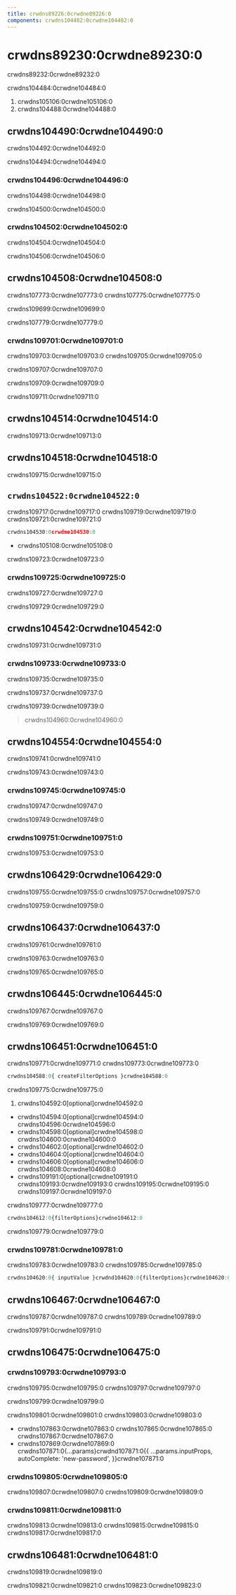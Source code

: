 ```yaml
---
title: crwdns89226:0crwdne89226:0
components: crwdns104482:0crwdne104482:0
---
```


# crwdns89230:0crwdne89230:0

<p class="description">crwdns89232:0crwdne89232:0</p>

crwdns104484:0crwdne104484:0

1. crwdns105106:0crwdne105106:0
2. crwdns104488:0crwdne104488:0

## crwdns104490:0crwdne104490:0

crwdns104492:0crwdne104492:0

crwdns104494:0crwdne104494:0

### crwdns104496:0crwdne104496:0

crwdns104498:0crwdne104498:0

crwdns104500:0crwdne104500:0

### crwdns104502:0crwdne104502:0

crwdns104504:0crwdne104504:0

crwdns104506:0crwdne104506:0

## crwdns104508:0crwdne104508:0

crwdns107773:0crwdne107773:0 crwdns107775:0crwdne107775:0

crwdns109699:0crwdne109699:0

crwdns107779:0crwdne107779:0

### crwdns109701:0crwdne109701:0

crwdns109703:0crwdne109703:0 crwdns109705:0crwdne109705:0

crwdns109707:0crwdne109707:0

crwdns109709:0crwdne109709:0

crwdns109711:0crwdne109711:0

## crwdns104514:0crwdne104514:0

crwdns109713:0crwdne109713:0

## crwdns104518:0crwdne104518:0

crwdns109715:0crwdne109715:0

## `crwdns104522:0crwdne104522:0`

crwdns109717:0crwdne109717:0 crwdns109719:0crwdne109719:0 crwdns109721:0crwdne109721:0

```jsx
crwdns104530:0crwdne104530:0
```

- crwdns105108:0crwdne105108:0

crwdns109723:0crwdne109723:0

### crwdns109725:0crwdne109725:0

crwdns109727:0crwdne109727:0

crwdns109729:0crwdne109729:0

## crwdns104542:0crwdne104542:0

crwdns109731:0crwdne109731:0

### crwdns109733:0crwdne109733:0

crwdns109735:0crwdne109735:0

crwdns109737:0crwdne109737:0

crwdns109739:0crwdne109739:0

> crwdns104960:0crwdne104960:0

## crwdns104554:0crwdne104554:0

crwdns109741:0crwdne109741:0

crwdns109743:0crwdne109743:0

### crwdns109745:0crwdne109745:0

crwdns109747:0crwdne109747:0

crwdns109749:0crwdne109749:0

### crwdns109751:0crwdne109751:0

crwdns109753:0crwdne109753:0

## crwdns106429:0crwdne106429:0

crwdns109755:0crwdne109755:0 crwdns109757:0crwdne109757:0

crwdns109759:0crwdne109759:0

## crwdns106437:0crwdne106437:0

crwdns109761:0crwdne109761:0

crwdns109763:0crwdne109763:0

crwdns109765:0crwdne109765:0

## crwdns106445:0crwdne106445:0

crwdns109767:0crwdne109767:0

crwdns109769:0crwdne109769:0

## crwdns106451:0crwdne106451:0

crwdns109771:0crwdne109771:0 crwdns109773:0crwdne109773:0

```js
crwdns104588:0{ createFilterOptions }crwdne104588:0
```

crwdns109775:0crwdne109775:0

1. crwdns104592:0[optional]crwdne104592:0 
  - crwdns104594:0[optional]crwdne104594:0 crwdns104596:0crwdne104596:0
  - crwdns104598:0[optional]crwdne104598:0 crwdns104600:0crwdne104600:0
  - crwdns104602:0[optional]crwdne104602:0
  - crwdns104604:0[optional]crwdne104604:0
  - crwdns104606:0[optional]crwdne104606:0 crwdns104608:0crwdne104608:0
  - crwdns109191:0[optional]crwdne109191:0 crwdns109193:0crwdne109193:0 crwdns109195:0crwdne109195:0 crwdns109197:0crwdne109197:0

crwdns109777:0crwdne109777:0

```js
crwdns104612:0{filterOptions}crwdne104612:0
```

crwdns109779:0crwdne109779:0

### crwdns109781:0crwdne109781:0

crwdns109783:0crwdne109783:0 crwdns109785:0crwdne109785:0

```jsx
crwdns104620:0{ inputValue }crwdnd104620:0{filterOptions}crwdne104620:0
```

## crwdns106467:0crwdne106467:0

crwdns109787:0crwdne109787:0 crwdns109789:0crwdne109789:0

crwdns109791:0crwdne109791:0

## crwdns106475:0crwdne106475:0

### crwdns109793:0crwdne109793:0

crwdns109795:0crwdne109795:0 crwdns109797:0crwdne109797:0

crwdns109799:0crwdne109799:0

crwdns109801:0crwdne109801:0 crwdns109803:0crwdne109803:0

- crwdns107863:0crwdne107863:0 crwdns107865:0crwdne107865:0 crwdns107867:0crwdne107867:0
- crwdns107869:0crwdne107869:0 
        crwdns107871:0{...params}crwdnd107871:0{{
          ...params.inputProps,
          autoComplete: 'new-password',
        }}crwdne107871:0

### crwdns109805:0crwdne109805:0

crwdns109807:0crwdne109807:0 crwdns109809:0crwdne109809:0

### crwdns109811:0crwdne109811:0

crwdns109813:0crwdne109813:0 crwdns109815:0crwdne109815:0 crwdns109817:0crwdne109817:0

## crwdns106481:0crwdne106481:0

crwdns109819:0crwdne109819:0

crwdns109821:0crwdne109821:0 crwdns109823:0crwdne109823:0